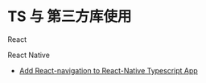 # TS 与 第三方库使用

React


React Native

- [Add React-navigation to React-Native Typescript App](https://medium.com/@vdelacou/add-react-navigation-to-react-native-typescript-app-d1cf855b3fe7)
